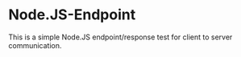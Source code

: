 # Node.JS-Endpoint
This is a simple Node.JS endpoint/response test for client to server communication.
